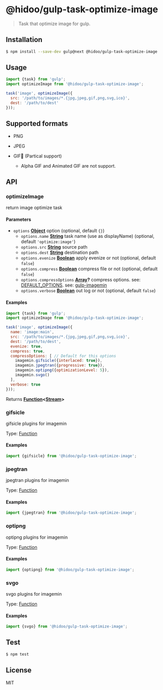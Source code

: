 # @hidoo/gulp-task-optimize-image

> Task that optimize image for gulp.

## Installation

```sh
$ npm install --save-dev gulp@next @hidoo/gulp-task-optimize-image
```

## Usage

```js
import {task} from 'gulp';
import optimizeImage from '@hidoo/gulp-task-optimize-image';

task('image', optimizeImage({
  src: '/path/to/images/*.{jpg,jpeg,gif,png,svg,ico}',
  dest: '/path/to/dest'
}));
```

## Supported formats

-   PNG
-   JPEG
-   GIF (Partical support)

    -   Alpha GIF and Animated GIF are not support.

## API

<!-- Generated by documentation.js. Update this documentation by updating the source code. -->

### optimizeImage

return image optimize task

#### Parameters

-   `options` **[Object](https://developer.mozilla.org/docs/Web/JavaScript/Reference/Global_Objects/Object)** option (optional, default `{}`)
    -   `options.name` **[String](https://developer.mozilla.org/docs/Web/JavaScript/Reference/Global_Objects/String)** task name (use as displayName) (optional, default `'optimize:image'`)
    -   `options.src` **[String](https://developer.mozilla.org/docs/Web/JavaScript/Reference/Global_Objects/String)** source path
    -   `options.dest` **[String](https://developer.mozilla.org/docs/Web/JavaScript/Reference/Global_Objects/String)** destination path
    -   `options.evenize` **[Boolean](https://developer.mozilla.org/docs/Web/JavaScript/Reference/Global_Objects/Boolean)** apply evenize or not (optional, default `false`)
    -   `options.compress` **[Boolean](https://developer.mozilla.org/docs/Web/JavaScript/Reference/Global_Objects/Boolean)** compress file or not (optional, default `false`)
    -   `options.compressOptions` **[Array](https://developer.mozilla.org/docs/Web/JavaScript/Reference/Global_Objects/Array)?** compress options.
          see: [DEFAULT_OPTIONS](./src/index.js).
          see: [gulp-imagemin](https://www.npmjs.com/package/gulp-imagemin)
    -   `options.verbose` **[Boolean](https://developer.mozilla.org/docs/Web/JavaScript/Reference/Global_Objects/Boolean)** out log or not (optional, default `false`)

#### Examples

```javascript
import {task} from 'gulp';
import optimizeImage from '@hidoo/gulp-task-optimize-image';

task('image', optimizeImage({
  name: 'image:main',
  src: '/path/to/images/*.{jpg,jpeg,gif,png,svg,ico}',
  dest: '/path/to/dest',
  evenize: true,
  compress: true,
  compressOptions: [ // Default for this options
    imagemin.gifsicle({interlaced: true}),
    imagemin.jpegtran({progressive: true}),
    imagemin.optipng({optimizationLevel: 5}),
    imagemin.svgo()
  ],
  verbose: true
}));
```

Returns **[Function](https://developer.mozilla.org/docs/Web/JavaScript/Reference/Statements/function)&lt;[Stream](https://nodejs.org/api/stream.html)>** 

### gifsicle

gifsicle plugins for imagemin

Type: [Function](https://developer.mozilla.org/docs/Web/JavaScript/Reference/Statements/function)

#### Examples

```javascript
import {gifsicle} from '@hidoo/gulp-task-optimize-image';
```

### jpegtran

jpegtran plugins for imagemin

Type: [Function](https://developer.mozilla.org/docs/Web/JavaScript/Reference/Statements/function)

#### Examples

```javascript
import {jpegtran} from '@hidoo/gulp-task-optimize-image';
```

### optipng

optipng plugins for imagemin

Type: [Function](https://developer.mozilla.org/docs/Web/JavaScript/Reference/Statements/function)

#### Examples

```javascript
import {optipng} from '@hidoo/gulp-task-optimize-image';
```

### svgo

svgo plugins for imagemin

Type: [Function](https://developer.mozilla.org/docs/Web/JavaScript/Reference/Statements/function)

#### Examples

```javascript
import {svgo} from '@hidoo/gulp-task-optimize-image';
```

## Test

```sh
$ npm test
```

## License

MIT
